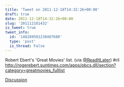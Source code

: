 ```yaml
---
title: 'Tweet on 2011-12-18T14:32:26+00:00'
draft: true
date: 2011-12-18T14:32:26+00:00
slug: '201112181432'
is_tweet: true
tweet_info:
  id: '148289501230407680'
  type: 'post'
  is_thread: False
---
```




Robert Ebert's 'Great Movies' list. (via [@ReadItLater](https://x.com/ReadItLater)) #ril <http://rogerebert.suntimes.com/apps/pbcs.dll/section?category=greatmovies_fulllist>

[Discussion](https://x.com/sytelus/status/148289501230407680)
